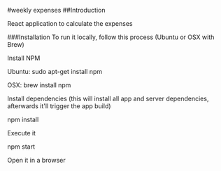 #weekly expenses
##Introduction
      
React application to calculate the expenses

###Installation
To run it locally, follow this process (Ubuntu or OSX with Brew)

Install NPM

Ubuntu: sudo apt-get install npm

OSX: brew install npm

Install dependencies (this will install all app and server dependencies, afterwards it'll trigger the app build)

npm install

Execute it

npm start

Open it in a browser
